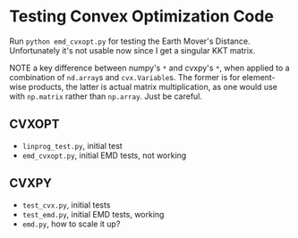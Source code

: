 # Testing Convex Optimization Code

Run `python emd_cvxopt.py` for testing the Earth Mover's Distance. Unfortunately it's not usable now
since I get a singular KKT matrix.

NOTE a key difference between numpy's `*` and cvxpy's `*`, when applied to a combination of
`nd.array`s and `cvx.Variable`s. The former is for element-wise products, the latter is actual
matrix multiplication, as one would use with `np.matrix` rather than `np.array`. Just be careful.


## CVXOPT

- `linprog_test.py`, initial test
- `emd_cvxopt.py`, initial EMD tests, not working

## CVXPY

- `test_cvx.py`, initial tests
- `test_emd.py`, initial EMD tests, working
- `emd.py`, how to scale it up?
